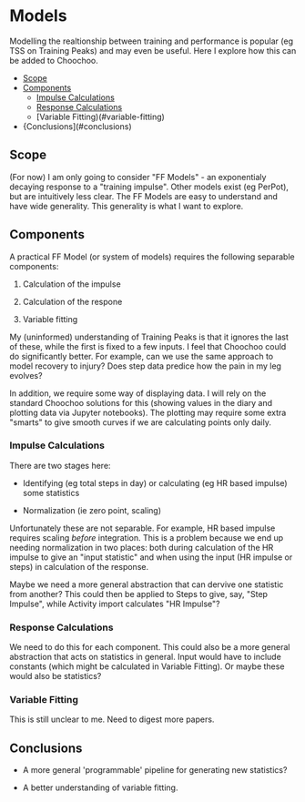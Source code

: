 
# Models

Modelling the realtionship between training and performance is popular
(eg TSS on Training Peaks) and may even be useful.  Here I explore how
this can be added to Choochoo.

* [Scope](#scope)
* [Components](#components)
  * [Impulse Calculations](#impulse-calculations)
  * [Response Calculations](#response-calculations)
  * [Variable Fitting)(#variable-fitting)
* {Conclusions](#conclusions)

## Scope

(For now) I am only going to consider "FF Models" - an exponentialy
decaying response to a "training impulse".  Other models exist (eg
PerPot), but are intuitively less clear.  The FF Models are easy to
understand and have wide generality.  This generality is what I want
to explore.

## Components

A practical FF Model (or system of models) requires the following
separable components:

1. Calculation of the impulse

2. Calculation of the respone

3. Variable fitting

My (uninformed) understanding of Training Peaks is that it ignores the
last of these, while the first is fixed to a few inputs.  I feel that
Choochoo could do significantly better.  For example, can we use the
same approach to model recovery to injury?  Does step data predice how
the pain in my leg evolves?

In addition, we require some way of displaying data.  I will rely on
the standard Choochoo solutions for this (showing values in the diary
and plotting data via Jupyter notebooks).  The plotting may require
some extra "smarts" to give smooth curves if we are calculating points
only daily.

### Impulse Calculations

There are two stages here:

* Identifying (eg total steps in day) or calculating (eg HR based
  impulse) some statistics

* Normalization (ie zero point, scaling)

Unfortunately these are not separable.  For example, HR based impulse
requires scaling *before* integration.  This is a problem because we
end up needing normalization in two places: both during calculation of
the HR impulse to give an "input statistic" and when using the input
(HR impulse or steps) in calculation of the response.

Maybe we need a more general abstraction that can dervive one
statistic from another?  This could then be applied to Steps to give,
say, "Step Impulse", while Activity import calculates "HR Impulse"?

### Response Calculations

We need to do this for each component.  This could also be a more
general abstraction that acts on statistics in general.  Input would
have to include constants (which might be calculated in Variable
Fitting).  Or maybe these would also be statistics?

### Variable Fitting

This is still unclear to me.  Need to digest more papers.

## Conclusions

* A more general 'programmable' pipeline for generating new statistics?

* A better understanding of variable fitting.
